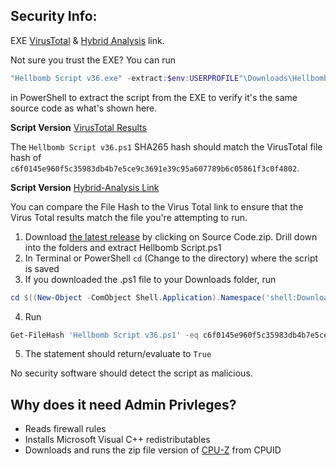 ## Security Info:

EXE [VirusTotal](https://www.virustotal.com/gui/file/bddb0b14f4052f0cb6145ca0e0b7c387a740ffc08f1142eeee890734d09997e6) & [Hybrid Analysis](https://www.hybrid-analysis.com/sample/bddb0b14f4052f0cb6145ca0e0b7c387a740ffc08f1142eeee890734d09997e6) link.

Not sure you trust the EXE? You can run
```powershell
"Hellbomb Script v36.exe" -extract:$env:USERPROFILE"\Downloads\Hellbomb Script.ps1"
```
in PowerShell to extract the script from the EXE to verify it's the same source code as what's shown here.

**Script Version** [VirusTotal Results](https://www.virustotal.com/gui/file/c1dc4ee8a79f09a1c58cb490001fe1e27cacf376f31e1fe79982bd1bcd4f4a10)

The ``Hellbomb Script v36.ps1`` SHA265 hash should match the VirusTotal file hash of ``c6f0145e960f5c35983db4b7e5ce9c3691e39c95a607789b6c05861f3c0f4802``.

**Script Version** [Hybrid-Analysis Link](https://www.virustotal.com/gui/file/c6f0145e960f5c35983db4b7e5ce9c3691e39c95a607789b6c05861f3c0f4802)

You can compare the File Hash to the Virus Total link to ensure that the Virus Total results match the file you're attempting to run.

1. Download [the latest release](https://github.com/helldivers2fixes/HellbombScript/releases/latest) by clicking on Source Code.zip. Drill down into the folders and extract Hellbomb Script.ps1
2. In Terminal or PowerShell ``cd`` (Change to the directory) where the script is saved
3. If you downloaded the .ps1 file to your Downloads folder, run
```powershell
cd $((New-Object -ComObject Shell.Application).Namespace('shell:Downloads').Self.Path)
```
4. Run
```powershell
Get-FileHash 'Hellbomb Script v36.ps1' -eq c6f0145e960f5c35983db4b7e5ce9c3691e39c95a607789b6c05861f3c0f4802
```
5. The statement should return/evaluate to ``True``

No security software should detect the script as malicious.

## Why does it need Admin Privleges?
- Reads firewall rules
- Installs Microsoft Visual C++ redistributables
- Downloads and runs the zip file version of [CPU-Z](https://www.cpuid.com/softwares/cpu-z.html) from CPUID

